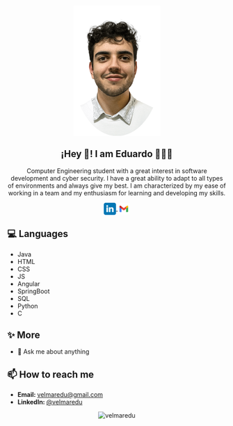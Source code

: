 <p align="center" width="300">
   <img align="center" width="200" src="https://github.com/velmaredu/velmaredu/blob/main/src/images/profile.png" />
   <h2 align="center">¡Hey 👋! I am Eduardo 👨🏻‍💻</h2>
</p>

<p align="center">Computer Engineering student with a great interest in software development and cyber security. I have a great ability to adapt to all types of environments and always give my best. I am characterized by my ease of working in a team and my enthusiasm for learning and developing my skills.<br /></p>


<p align="center">
   <a href="https://www.linkedin.com/in/velmaredu/" target="blank">
    <img align="center" src="https://github.com/velmaredu/velmaredu/blob/main/src/images/linkedin.svg" alt="velmaredu" height="28px" width="28px"/>
  </a>
  <a href="mailto:velmaredu@gmail.com" target="blank">
    <img align="center" src="https://github.com/velmaredu/velmaredu/blob/main/src/images/gmail.svg" alt="velmaredu" height="28px" width="28px"/>
  </a>
</p>

<h2>💻 Languages</h2>
<ul>
    <li>Java</li>
    <li>HTML</li>
    <li>CSS</li>
    <li>JS</li>
    <li>Angular</li>
    <li>SpringBoot</li>
    <li>SQL</li>
    <li>Python</li>
    <li>C</li>
</ul>

<h2>✨ More</h2>
<ul>
   <li>💬 Ask me about anything</li>
</ul>

<h2>📫 How to reach me</h2>
<ul>
    <li><strong>Email: </strong><a href="mailto:velmaredu@gmail.com">velmaredu@gmail.com</a></li>
    <li><strong>LinkedIn: </strong><a href="https://www.linkedin.com/in/velmaredu/">@velmaredu</a></li>
</ul>



 <p align="center"> <img src="https://github-readme-stats.vercel.app/api?username=velmaredu&show_icons=true&theme=gotham" alt="velmaredu" /></p>
